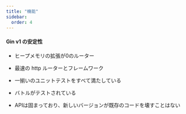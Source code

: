 ```yaml
---
title: "機能"
sidebar:
  order: 4
---
```


#### Gin v1 の安定性

- ヒープメモリの拡張が0のルーター

- 最速の http ルーターとフレームワーク

- 一揃いのユニットテストをすべて満たしている

- バトルがテストされている

- APIは固まっており、新しいバージョンが既存のコードを壊すことはない
